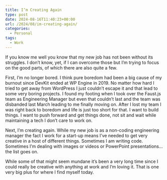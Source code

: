 ```yaml
---
title: I’m Creating Again
type: post
date: 2024-08-16T11:40:23+00:00
url: /2024/08/im-creating-again/
categories:
  - Personal
tags:
  - Work
---
```


If you know me well you know that my new job has not been without its struggles. I don’t know, yet, if I can overcome those but I’m trying to focus on the good parts, of which there are also quite a few.

First, I’m no longer bored. I think pure boredom had been a big cause of my burnout since DevKit ended at WP Engine in 2019. No matter how hard I tried to get away from WordPress I just couldn’t escape it and that lead to some very boring projects. I found my footing when I took over the Faust.js team as Engineering Manager but even that couldn’t last and the team was disbanded last March leading to me finally moving on. After I lost my team I was right back to boredom and life is just too short for that. I want to build things. I want to push forward and get things done, not sit and wait while maintaining a tech I don’t care to work on.

Next, I’m creating again. While my new job is as a non-coding engineering manager the fact I work for a start-up means I’ve needed to get very creative in a host of different things. Sometimes I am writing code. Sometimes I’m dealing with images or videos or PowerPoint presentations… the list goes on.

While some of that might seem mundane it’s been a very long time since I could really be creative with anything at work and I’m loving it. That is one very big plus for where I find myself today.